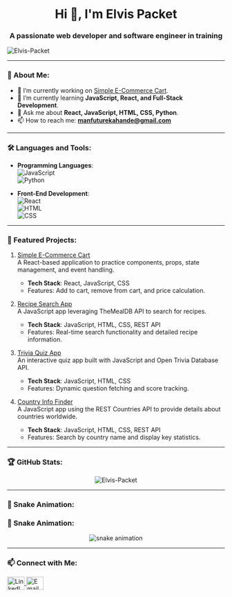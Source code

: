 <h1 align="center">Hi 👋, I'm Elvis Packet</h1>
<h3 align="center">A passionate web developer and software engineer in training</h3>

<p align="left"> <img src="https://komarev.com/ghpvc/?username=Elvis-Packet&label=Profile%20views&color=0e75b6&style=flat" alt="Elvis-Packet" /> </p>

---

### 🚀 About Me:
- 🔭 I’m currently working on [Simple E-Commerce Cart]((https://github.com/Elvis-Packet/E-commerce-code-challange)).
- 🌱 I’m currently learning **JavaScript, React, and Full-Stack Development**.
- 💬 Ask me about **React, JavaScript, HTML, CSS, Python**.
- 📫 How to reach me: **[manfuturekahande@gmail.com](mailto:manfuturekahande@gmail.com)**

---

### 🛠️ Languages and Tools:
- **Programming Languages**:  
  ![JavaScript](https://img.shields.io/badge/-JavaScript-F7DF1E?logo=javascript&logoColor=black&style=flat)  
  ![Python](https://img.shields.io/badge/-Python-3776AB?logo=python&logoColor=white&style=flat)

- **Front-End Development**:  
  ![React](https://img.shields.io/badge/-React-61DAFB?logo=react&logoColor=white&style=flat)  
  ![HTML](https://img.shields.io/badge/-HTML-E34F26?logo=html5&logoColor=white&style=flat)  
  ![CSS](https://img.shields.io/badge/-CSS-1572B6?logo=css3&logoColor=white&style=flat)

---

### 🔨 Featured Projects:
1. [Simple E-Commerce Cart](https://github.com/Elvis-Packet/Simple-Ecommerce-Cart)  
   A React-based application to practice components, props, state management, and event handling.
   - **Tech Stack**: React, JavaScript, CSS
   - Features: Add to cart, remove from cart, and price calculation.

2. [Recipe Search App](https://github.com/Elvis-Packet/Recipe-Search-App)  
   A JavaScript app leveraging TheMealDB API to search for recipes.
   - **Tech Stack**: JavaScript, HTML, CSS, REST API
   - Features: Real-time search functionality and detailed recipe information.

3. [Trivia Quiz App](https://github.com/Elvis-Packet/Trivia-Quiz-App)  
   An interactive quiz app built with JavaScript and Open Trivia Database API.
   - **Tech Stack**: JavaScript, HTML, CSS
   - Features: Dynamic question fetching and score tracking.

4. [Country Info Finder](https://github.com/Elvis-Packet/Country-Info-Finder)  
   A JavaScript app using the REST Countries API to provide details about countries worldwide.
   - **Tech Stack**: JavaScript, HTML, CSS, REST API
   - Features: Search by country name and display key statistics.

---

### 🏆 GitHub Stats:
<p align="center">
  <img src="https://github-readme-stats.vercel.app/api?username=Elvis-Packet&show_icons=true&theme=radical" alt="Elvis-Packet" />
</p>

---

### 🐍 Snake Animation:
### 🐍 Snake Animation:
<p align="center">
  <img src="https://github.com/Elvis-Packet/snk/blob/output/github-contribution-grid-snake.svg" alt="snake animation" />
</p>

---

### 📫 Connect with Me:
<p align="left">
<a href="https://linkedin.com/in/Elvis-Packet" target="blank">
  <img align="center" src="https://cdn.jsdelivr.net/npm/simple-icons@3.0.1/icons/linkedin.svg" alt="LinkedIn" height="30" width="40" />
</a>
<a href="mailto:pearlcious19@gmail.com" target="blank">
  <img align="center" src="https://cdn.jsdelivr.net/npm/simple-icons@3.0.1/icons/gmail.svg" alt="Email" height="30" width="40" />
</a>
</p>
